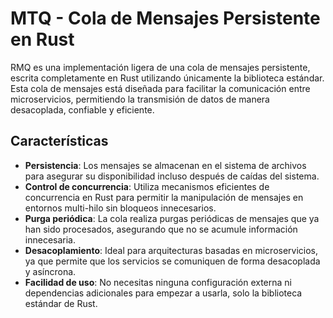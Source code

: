 # MTQ - Cola de Mensajes Persistente en Rust

RMQ es una implementación ligera de una cola de mensajes persistente, escrita completamente en Rust utilizando únicamente la biblioteca estándar. Esta cola de mensajes está diseñada para facilitar la comunicación entre microservicios, permitiendo la transmisión de datos de manera desacoplada, confiable y eficiente.

## Características

- **Persistencia**: Los mensajes se almacenan en el sistema de archivos para asegurar su disponibilidad incluso después de caídas del sistema.
- **Control de concurrencia**: Utiliza mecanismos eficientes de concurrencia en Rust para permitir la manipulación de mensajes en entornos multi-hilo sin bloqueos innecesarios.
- **Purga periódica**: La cola realiza purgas periódicas de mensajes que ya han sido procesados, asegurando que no se acumule información innecesaria.
- **Desacoplamiento**: Ideal para arquitecturas basadas en microservicios, ya que permite que los servicios se comuniquen de forma desacoplada y asíncrona.
- **Facilidad de uso**: No necesitas ninguna configuración externa ni dependencias adicionales para empezar a usarla, solo la biblioteca estándar de Rust.
